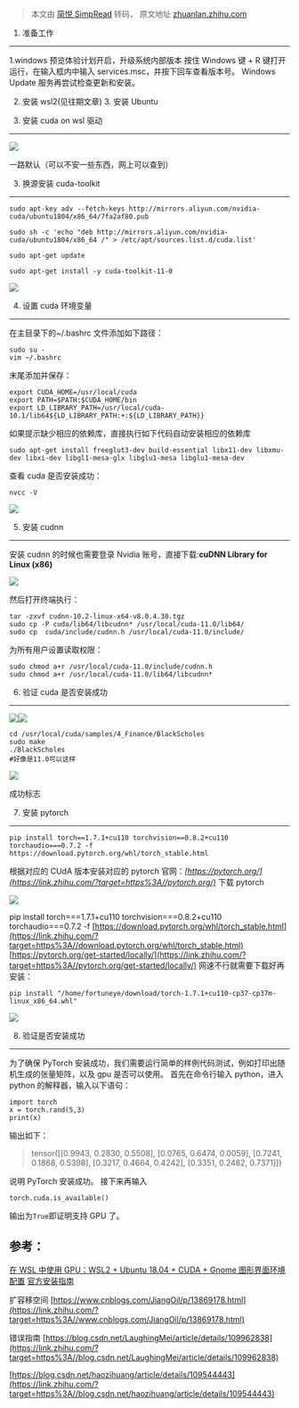 > 本文由 [简悦 SimpRead](http://ksria.com/simpread/) 转码， 原文地址 [zhuanlan.zhihu.com](https://zhuanlan.zhihu.com/p/350399229)

1. 准备工作
-------

1.windows 预览体验计划开启，升级系统内部版本 按住 Windows 键 + R 键打开运行，在输入框内中输入 services.msc，并按下回车查看版本号。 Windows Update 服务再尝试检查更新和安装。

2. 安装 wsl2(见往期文章) 3. 安装 Ubuntu

2. 安装 cuda on wsl 驱动
--------------------

![](https://pic3.zhimg.com/v2-adef1578dca5f1ee328bf1deb1e7519e_r.jpg)

一路默认（可以不安一些东西，网上可以查到）

3. 换源安装 cuda-toolkit
--------------------

```
sudo apt-key adv --fetch-keys http://mirrors.aliyun.com/nvidia-cuda/ubuntu1804/x86_64/7fa2af80.pub

sudo sh -c 'echo "deb http://mirrors.aliyun.com/nvidia-cuda/ubuntu1804/x86_64 /" > /etc/apt/sources.list.d/cuda.list'

sudo apt-get update

sudo apt-get install -y cuda-toolkit-11-0

```

![](https://pic3.zhimg.com/v2-d97e94100a6d32d2018bd57db628726a_r.jpg)

4. 设置 cuda 环境变量
---------------

在主目录下的~/.bashrc 文件添加如下路径：

```
sudo su -
vim ~/.bashrc

```

末尾添加并保存：

```
export CUDA_HOME=/usr/local/cuda
export PATH=$PATH:$CUDA_HOME/bin
export LD_LIBRARY_PATH=/usr/local/cuda-10.1/lib64${LD_LIBRARY_PATH:+:${LD_LIBRARY_PATH}}

```

如果提示缺少相应的依赖库，直接执行如下代码自动安装相应的依赖库

```
sudo apt-get install freeglut3-dev build-essential libx11-dev libxmu-dev libxi-dev libgl1-mesa-glx libglu1-mesa libglu1-mesa-dev

```

查看 cuda 是否安装成功：

```
nvcc -V

```

![](https://pic1.zhimg.com/v2-9f9eae42666e05f87aef032790009e74_r.jpg)

5. 安装 cudnn
-----------

安装 cudnn 的时候也需要登录 Nvidia 账号，直接下载:**cuDNN Library for Linux (x86)**

![](https://pic4.zhimg.com/v2-753a1a8e7f55eecec0e11b21623f8fbb_r.jpg)

然后打开终端执行：

```
tar -zxvf cudnn-10.2-linux-x64-v8.0.4.30.tgz
sudo cp -P cuda/lib64/libcudnn* /usr/local/cuda-11.0/lib64/
sudo cp  cuda/include/cudnn.h /usr/local/cuda-11.0/include/

```

为所有用户设置读取权限：

```
sudo chmod a+r /usr/local/cuda-11.0/include/cudnn.h 
sudo chmod a+r /usr/local/cuda-11.0/lib64/libcudnn*

```

6. 验证 cuda 是否安装成功
-----------------

![](https://pic1.zhimg.com/v2-ddaf4bcfd5e4429d01d4427e7b09a2f0_r.jpg)![](https://pic4.zhimg.com/v2-8c7d159cc859f12171cf103d9c88ce13_r.jpg)

```
cd /usr/local/cuda/samples/4_Finance/BlackScholes
sudo make
./BlackScholes
#好像是11.0可以这样

```

![](https://pic2.zhimg.com/v2-97b0a4bedcf1fd8d0c37ab11e93bd4fd_r.jpg)

成功标志

7. 安装 pytorch
-------------

```
pip install torch==1.7.1+cu110 torchvision==0.8.2+cu110 torchaudio===0.7.2 -f https://download.pytorch.org/whl/torch_stable.html

```

根据对应的 CUdA 版本安装对应的 pytorch 官网：_[https://pytorch.org/](https://link.zhihu.com/?target=https%3A//pytorch.org/)_ 下载 pytorch

![](https://pic2.zhimg.com/v2-10c09cd40dfc27ea94c0ff9eea8e66a9_r.jpg)

pip install torch===1.7.1+cu110 torchvision===0.8.2+cu110 torchaudio===0.7.2 -f [https://download.pytorch.org/whl/torch_stable.html](https://link.zhihu.com/?target=https%3A//download.pytorch.org/whl/torch_stable.html) [https://pytorch.org/get-started/locally/](https://link.zhihu.com/?target=https%3A//pytorch.org/get-started/locally/) 网速不行就需要下载好再安装：

```
pip install "/home/fortuneye/download/torch-1.7.1+cu110-cp37-cp37m-linux_x86_64.whl"

```

![](https://pic1.zhimg.com/v2-95419d526eb41974a19b3407b82e21f8_r.jpg)

8. 验证是否安装成功
-----------

为了确保 PyTorch 安装成功，我们需要运行简单的样例代码测试，例如打印出随机生成的张量矩阵，以及 gpu 是否可以使用。 首先在命令行输入 python，进入 python 的解释器，输入以下语句：

```
import torch
x = torch.rand(5,3)
print(x)

```

输出如下：

> tensor([[0.9943, 0.2830, 0.5508], [0.0765, 0.6474, 0.0059], [0.7241, 0.1868, 0.5398], [0.3217, 0.4664, 0.4242], [0.3351, 0.2482, 0.7371]])  

说明 PyTorch 安装成功。 接下来再输入

```
torch.cuda.is_available()

```

输出为`True`即证明支持 GPU 了。

参考：
---

[在 WSL 中使用 GPU：WSL2 + Ubuntu 18.04 + CUDA + Gnome 图形界面环境配置](https://link.zhihu.com/?target=https%3A//blog.csdn.net/Ashken/article/details/108974058) [官方安装指南](https://link.zhihu.com/?target=https%3A//docs.nvidia.com/cuda/wsl-user-guide/index.html%23installing-nvidia-drivers)

扩容移空间 [https://www.cnblogs.com/JiangOil/p/13869178.html](https://link.zhihu.com/?target=https%3A//www.cnblogs.com/JiangOil/p/13869178.html)

错误指南 [https://blog.csdn.net/LaughingMei/article/details/109962838](https://link.zhihu.com/?target=https%3A//blog.csdn.net/LaughingMei/article/details/109962838)

[https://blog.csdn.net/haozihuang/article/details/109544443](https://link.zhihu.com/?target=https%3A//blog.csdn.net/haozihuang/article/details/109544443)